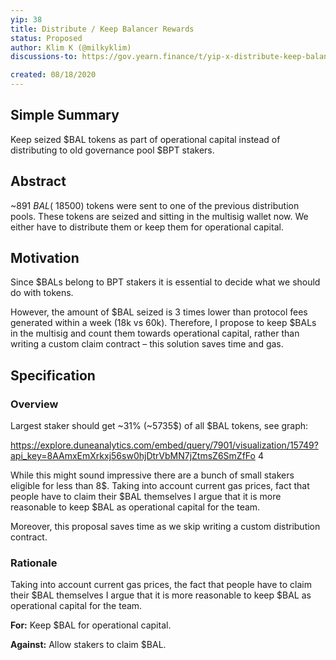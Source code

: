 ```yaml
---
yip: 38
title: Distribute / Keep Balancer Rewards
status: Proposed
author: Klim K (@milkyklim)
discussions-to: https://gov.yearn.finance/t/yip-x-distribute-keep-balancer-rewards/2436

created: 08/18/2020
---
```


<!--You can leave these HTML comments in your merged SIP and delete the visible duplicate text guides, they will not appear and may be helpful to refer to if you edit it again. This is the suggested template for new SIPs. Note that an SIP number will be assigned by an editor. When opening a pull request to submit your SIP, please use an abbreviated title in the filename, `sip-draft_title_abbrev.md`. The title should be 44 characters or less.-->

## Simple Summary
<!--"If you can't explain it simply, you don't understand it well enough." Simply describe the outcome the proposed changes intends to achieve. This should be non-technical and accessible to a casual community member.-->
Keep seized $BAL tokens as part of operational capital instead of distributing to old governance pool $BPT stakers.

## Abstract
<!--A short (~200 word) description of the proposed change, the abstract should clearly describe the proposed change. This is what *will* be done if the SIP is implemented, not *why* it should be done or *how* it will be done. If the SIP proposes deploying a new contract, write, "we propose to deploy a new contract that will do x".-->
~891 $BAL (~18500$) tokens were sent to one of the previous distribution pools. These tokens are seized and sitting in the multisig wallet now. We either have to distribute them or keep them for operational capital.

## Motivation
<!--This is the problem statement. This is the *why* of the SIP. It should clearly explain *why* the current state of the protocol is inadequate.  It is critical that you explain *why* the change is needed, if the SIP proposes changing how something is calculated, you must address *why* the current calculation is innaccurate or wrong. This is not the place to describe how the SIP will address the issue!-->
Since $BALs belong to BPT stakers it is essential to decide what we should do with tokens.

However, the amount of $BAL seized is 3 times lower than protocol fees generated within a week (18k vs 60k). Therefore, I propose to keep $BALs in the multisig and count them towards operational capital, rather than writing a custom claim contract – this solution saves time and gas.

## Specification
<!--The specification should describe the syntax and semantics of any new feature, there are five sections
1. Overview
2. Rationale
3. Technical Specification
4. Test Cases
5. Configurable Values
-->

### Overview
<!--This is a high level overview of *how* the SIP will solve the problem. The overview should clearly describe how the new feature will be implemented.-->
Largest staker should get ~31% (~5735$) of all $BAL tokens, see graph:

https://explore.duneanalytics.com/embed/query/7901/visualization/15749?api_key=8AAmxEmXrkxj56sw0hjDtrVbMN7jZtmsZ6SmZfFo 4

While this might sound impressive there are a bunch of small stakers eligible for less than 8$. Taking into account current gas prices, fact that people have to claim their $BAL themselves I argue that it is more reasonable to keep $BAL as operational capital for the team.

Moreover, this proposal saves time as we skip writing a custom distribution contract.

### Rationale
<!--This is where you explain the reasoning behind how you propose to solve the problem. Why did you propose to implement the change in this way, what were the considerations and trade-offs. The rationale fleshes out what motivated the design and why particular design decisions were made. It should describe alternate designs that were considered and related work. The rationale may also provide evidence of consensus within the community, and should discuss important objections or concerns raised during discussion.-->
Taking into account current gas prices, the fact that people have to claim their $BAL themselves I argue that it is more reasonable to keep $BAL as operational capital for the team.

**For:** Keep $BAL for operational capital.

**Against:** Allow stakers to claim $BAL.

